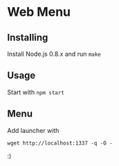
# Web Menu


## Installing

Install Node.js 0.8.x and run `make`

## Usage

Start with `npm start`

## Menu

Add launcher with

    wget http://localhost:1337 -q -O -

:)
